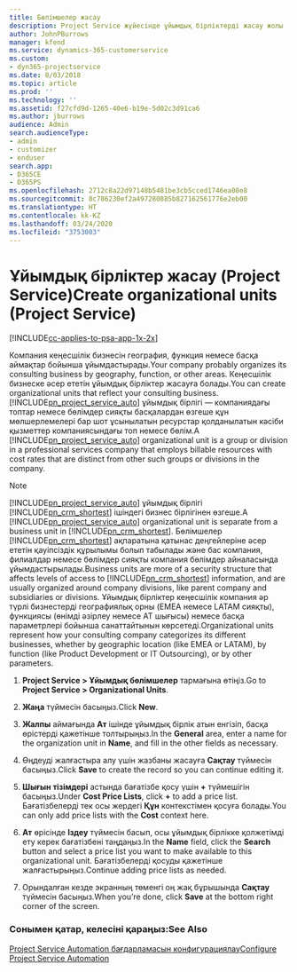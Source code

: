 ```yaml
---
title: Бөлімшелер жасау
description: Project Service жүйесінде ұйымдық бірліктерді жасау жолы
author: JohnPBurrows
manager: kfend
ms.service: dynamics-365-customerservice
ms.custom:
- dyn365-projectservice
ms.date: 8/03/2018
ms.topic: article
ms.prod: ''
ms.technology: ''
ms.assetid: f27cfd9d-1265-40e6-b19e-5d02c3d91ca6
ms.author: jburrows
audience: Admin
search.audienceType:
- admin
- customizer
- enduser
search.app:
- D365CE
- D365PS
ms.openlocfilehash: 2712c8a22d97148b5481be3cb5cced1746ea08e8
ms.sourcegitcommit: 8c786230ef2a497280885b827162561776e2eb00
ms.translationtype: HT
ms.contentlocale: kk-KZ
ms.lasthandoff: 03/24/2020
ms.locfileid: "3753003"
---
```

# <a name="create-organizational-units-project-service"></a><span data-ttu-id="249e5-103">Ұйымдық бірліктер жасау (Project Service)</span><span class="sxs-lookup"><span data-stu-id="249e5-103">Create organizational units (Project Service)</span></span>

[!INCLUDE[cc-applies-to-psa-app-1x-2x](../includes/cc-applies-to-psa-app-1x-2x.md)]

<span data-ttu-id="249e5-104">Компания кеңесшілік бизнесін география, функция немесе басқа аймақтар бойынша ұйымдастырады.</span><span class="sxs-lookup"><span data-stu-id="249e5-104">Your company probably organizes its consulting business by geography, function, or other areas.</span></span> <span data-ttu-id="249e5-105">Кеңесшілік бизнеске әсер ететін ұйымдық бірліктер жасауға болады.</span><span class="sxs-lookup"><span data-stu-id="249e5-105">You can create organizational units that reflect your consulting business.</span></span> <span data-ttu-id="249e5-106">[!INCLUDE[pn_project_service_auto](../includes/pn-project-service-auto.md)] ұйымдық бірлігі — компаниядағы топтар немесе бөлімдер сияқты басқалардан өзгеше құн мөлшерлемелері бар шот ұсынылатын ресурстар қолданылатын кәсіби қызметтер компаниясындағы топ немесе бөлім.</span><span class="sxs-lookup"><span data-stu-id="249e5-106">A [!INCLUDE[pn_project_service_auto](../includes/pn-project-service-auto.md)] organizational unit is a group or division in a professional services company that employs billable resources with cost rates that are distinct from other such groups or divisions in the company.</span></span>  
  
> [!NOTE]
>  <span data-ttu-id="249e5-107">[!INCLUDE[pn_project_service_auto](../includes/pn-project-service-auto.md)] ұйымдық бірлігі [!INCLUDE[pn_crm_shortest](../includes/pn-crm-shortest.md)] ішіндегі бизнес бірлігінен өзгеше.</span><span class="sxs-lookup"><span data-stu-id="249e5-107">A [!INCLUDE[pn_project_service_auto](../includes/pn-project-service-auto.md)] organizational unit is separate from a business unit in [!INCLUDE[pn_crm_shortest](../includes/pn-crm-shortest.md)].</span></span> <span data-ttu-id="249e5-108">Бөлімшелер [!INCLUDE[pn_crm_shortest](../includes/pn-crm-shortest.md)] ақпаратына қатынас деңгейлеріне әсер ететін қауіпсіздік құрылымы болып табылады және бас компания, филиалдар немесе бөлімдер сияқты компания бөлімдер айналасында ұйымдастырылады.</span><span class="sxs-lookup"><span data-stu-id="249e5-108">Business units are more of a security structure that affects levels of access to [!INCLUDE[pn_crm_shortest](../includes/pn-crm-shortest.md)] information, and are usually organized around company divisions, like parent company and subsidiaries or divisions.</span></span> <span data-ttu-id="249e5-109">Ұйымдық бірліктер кеңесшілік компания әр түрлі бизнестерді географиялық орны (EMEA немесе LATAM сияқты), функциясы (өнімді әзірлеу немесе АТ шығысы) немесе басқа параметрлері бойынша санаттайтынын көрсетеді.</span><span class="sxs-lookup"><span data-stu-id="249e5-109">Organizational units represent how your consulting company categorizes its different businesses, whether by geographic location (like EMEA or LATAM), by function (like Product Development or IT Outsourcing), or by other parameters.</span></span>  
  
1.  <span data-ttu-id="249e5-110">**Project Service > Ұйымдық бөлімшелер** тармағына өтіңіз.</span><span class="sxs-lookup"><span data-stu-id="249e5-110">Go to **Project Service > Organizational Units**.</span></span>  
  
2.  <span data-ttu-id="249e5-111">**Жаңа** түймесін басыңыз.</span><span class="sxs-lookup"><span data-stu-id="249e5-111">Click **New**.</span></span>  
  
3.  <span data-ttu-id="249e5-112">**Жалпы** аймағында **Ат** ішінде ұйымдық бірлік атын енгізіп, басқа өрістерді қажетінше толтырыңыз.</span><span class="sxs-lookup"><span data-stu-id="249e5-112">In the **General** area, enter a name for the organization unit in **Name**, and fill in the other fields as necessary.</span></span>  
  
4.  <span data-ttu-id="249e5-113">Өңдеуді жалғастыра алу үшін жазбаны жасауға **Сақтау** түймесін басыңыз.</span><span class="sxs-lookup"><span data-stu-id="249e5-113">Click **Save** to create the record so you can continue editing it.</span></span>  
  
5.  <span data-ttu-id="249e5-114">**Шығын тізімдері** астында бағатізбе қосу үшін **+** түймешігін басыңыз.</span><span class="sxs-lookup"><span data-stu-id="249e5-114">Under **Cost Price Lists**, click **+** to add a price list.</span></span> <span data-ttu-id="249e5-115">Бағатізбелерді тек осы жердегі **Құн** контекстімен қосуға болады.</span><span class="sxs-lookup"><span data-stu-id="249e5-115">You can only add price lists with the **Cost** context here.</span></span>  
  
6.  <span data-ttu-id="249e5-116">**Ат** өрісінде **Іздеу** түймесін басып, осы ұйымдық бірлікке қолжетімді ету керек бағатізбені таңдаңыз.</span><span class="sxs-lookup"><span data-stu-id="249e5-116">In the **Name** field, click the **Search** button and select a price list you want to make available to this organizational unit.</span></span> <span data-ttu-id="249e5-117">Бағатізбелерді қосуды қажетінше жалғастырыңыз.</span><span class="sxs-lookup"><span data-stu-id="249e5-117">Continue adding price lists as needed.</span></span>  
  
7.  <span data-ttu-id="249e5-118">Орындалған кезде экранның төменгі оң жақ бұрышында **Сақтау** түймесін басыңыз.</span><span class="sxs-lookup"><span data-stu-id="249e5-118">When you’re done, click **Save** at the bottom right corner of the screen.</span></span>  
  
### <a name="see-also"></a><span data-ttu-id="249e5-119">Сонымен қатар, келесіні қараңыз:</span><span class="sxs-lookup"><span data-stu-id="249e5-119">See Also</span></span>  
 [<span data-ttu-id="249e5-120">Project Service Automation бағдарламасын конфигурациялау</span><span class="sxs-lookup"><span data-stu-id="249e5-120">Configure Project Service Automation</span></span>](../project-service/configure.md)
